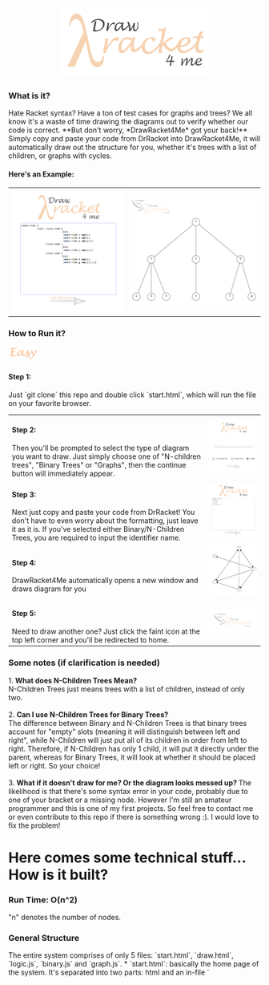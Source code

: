 <h3 align = "center">
<img src = "images/logo2.png" width = "300px">
</h3>

<h3> What is it? </h3>
Hate Racket syntax? Have a ton of test cases for graphs and trees? 
We all know it's a waste of time drawing the diagrams out to verify whether our code is correct. 
**But don't worry, *DrawRacket4Me* got your back!**<br>
Simply copy and paste your code from DrRacket into DrawRacket4Me, it will automatically draw out the structure for you, whether it's trees with a list of children, or graphs with cycles. <br>

<h4> Here's an Example:</h4>
<table>
<tr>
<td> <img src = "images/demo_code1.PNG" width = "350px"></td> <td> <img src = "images/demo_tree1.PNG" width = "400px"> </td>
</tr>
</table>

<h3> How to Run it? </h3>
<img src = "images/easy.png" width = "60px">
<h4> Step 1:</h4>
Just `git clone` this repo and double click `start.html`, which will run the file on your favorite browser.
<table>
<tr>
<td width = "380px"> <h4> Step 2: </h4> Then you'll be prompted to select the type of diagram you want to draw. Just simply choose one of "N-children trees", "Binary Trees" or "Graphs", then the continue button will immediately appear.<br>
</td>
<td><img src = "images/demo_1.PNG" width = "400px"></td>
</tr>
<tr>
<td width = "380px"> <h4> Step 3: </h4> Next just copy and paste your code from DrRacket! You don't have to even worry about the formatting, just leave it as it is. If you've selected either Binary/N-Children Trees, you are required to input the identifier name. <br> </td>
<td><img src = "images/demo_2.PNG" width = "400px"></td>
</tr>
<tr>
<td width = "380px"> <h4> Step 4: </h4> DrawRacket4Me automatically opens a new window and draws diagram for you<br> </td>
<td><img src = "images/demo_3.PNG" width = "400px"></td>
</tr>
<tr>
<td width = "380px"> <h4> Step 5: </h4> Need to draw another one? Just click the faint icon at the top left corner and you'll be redirected to home.<br></td>
<td><img src = "images/demo_5.PNG" width = "400px"></td>
</tr>
</table>

<h3> Some notes (if clarification is needed) </h3>
1. <strong> What does N-Children Trees Mean? </strong> <br>
   N-Children Trees just means trees with a list of children, instead of only two. <br> <br>
2. <strong> Can I use N-Children Trees for Binary Trees? </strong> <br> The difference between Binary and N-Children Trees is that binary trees account for "empty" slots (meaning it will distinguish between left and right", while N-Children will just put all of its children in order from left to right. Therefore, if N-Children has only 1 child, it will put it directly under the parent, whereas for Binary Trees, it will look at whether it should be placed left or right. So your choice! <br> <br>
3. <strong> What if it doesn't draw for me? Or the diagram looks messed up? </strong> The likelihood is that there's some syntax error in your code, probably due to one of your bracket or a missing node. However I'm still an amateur programmer and this is one of my first projects. So feel free to contact me or even contribute to this repo if there is something wrong :). I would love to fix the problem!

<h1> Here comes some technical stuff... How is it built? </h1>
<h3>Run Time: O(n^2) </h3>
"n" denotes the number of nodes.

<h3> General Structure </h3>
The entire system comprises of only 5 files: `start.html`, `draw.html`, `logic.js`, `binary.js` and `graph.js`.
* `start.html`: basically the home page of the system. It's separated into two parts: html and an in-file `<script>`. The javascript included in this file does not contribute to the logic, only the UI. Shortly put, it basically makes DrawRacket4Me look pretty.
* `draw.html`: the entire page is pretty much an html5 canvas, with a logo that redirect back to `start.html`. It also has an in-file `<script>`, which calls functions from `logic.js`, `binary.js` or `graph.js`. 
* `logic.js`, `binary.js`, `graph.js`: you can look at these three files as the brain of the system. They include functions that parse through your racket code then design and draw the desired diagram for you.

<h3> Logic/Algorithm </h3>
1. **N-Children Trees** `logic.js`
   - Parsing:
      - Parsing process is separated into 5 stages:
      ```javascript
      var ProgressStage = {
        OPENBRACKET: 1, 
        CONSTRUCTOR: 2,
        IDENTIFIER: 3, 
        ARGUMENTS: 4, 
        CLOSEBRACKET: 5 
      }
      ```
      - Function `process(block, identity)` loops through every character of block, which is the code user has entered and determines which stage we should head to. For example, when we hit an open bracket, we need to immediately go to CONSTRUCTOR, because either "list" or "make" should follow. "Identity" is the identifier name, and is used to verify the syntax of user's Racket code.
      - While parsing, the function also collects useful information, which includes: data of each node, which layer the node is at and the node's path. Root has a path of "0"; the first child of root has a path of "00"; the third child of the second child of root has a path of "021". The benefit of this denotation is that we can easily deduce the path of a node's closest sibling and parent. For example, if a node's path is "03251", we know its parent has to be "0325"; its older sibling has to be "03250" and its younger sibling has to be "03256". This information is essential in locating where the node is. <br>
         - **How do we find layer and path?** <br>
            - We know that whenever we hit a `(list)` constructor, a new layer from the current layer has been opened. Let our current path be denoted `path[]`, then the very next node we are processing would have a path of `path.push(0)`, because it has to be the first child of the node we have just gone past by. <br>
            - Layers would keep opening until a closing bracket is hit, which means the node we have just processed is a leaf child (since it does not open a new list of children anymore). This implies that if the next non-space/newline character is an open bracket, we should head to CONSTRUCTOR and expect a `make-node`. This would be the previous node's sibling and its path would simply be `path[path.length-1] += 1'`, as forementioned. However what if the next character is also a close bracket? <br>
            - Here's the trick. The first open bracket will always be for constructing the actual node and the next one will always be for opening a new list. Since close brackets need to match up with open brackets, this means every odd index (starting from 1) of closing brackets would be closing a `make-node` while every even index of closing brackets would be closing a list, aka a layer. Now, if we know when the layer has been closed, we know everything because we can just `path.pop()` until the desired layer has been reached. <br>
            - When we reach the desired layer, our path at that type would simply be the node's closest, older sibling, and just as forementioned, we can get the current node's path. <br>
      - All of this useful information is stored in the `arguments[]` array. We then simply do some clean up of the information and stores it in a new `info[]` array, and pass the new array to `getSibling (info)`.
  - Get Coordinates:
      - **Feeding/Preparing the array:** This step makes our x-y coordinates calculation much easier. After preparation, for an arbitrary node, denoted `info[i]` looks like: `info[i][0]` contains the node's actual data, `info[i][1]` is node's path as string, `info[i][2]` stores the # of siblings for this node, `info[i][3]` is the width of the window this node should occupy which is yet to be calculated, `info[i][4]` is node's x-coordinate yet to be calculated and `info[i][5]` is the y-coordinate yet to be calculated. Now, for our root node `info[0]`, we know it occupies the entire window's width; its x-coordinate should be right in the middle (`window.innerWidth/2`) and we can set the y-coordinate to be an arbitrary value that looks good.
      - **Calculating the coordinates:** There are three cases:
         1. Current node has a `path.length` of previous node's `path.length + 1`. This implies this node is previous node's child. Recall that for the previous node, we would have the following information: its data; its path; its number of siblings the width of window it occupies; its x-coordinate and its y-coordinate, and for the current node, we know: its data; its path and its number of siblings. Thus to get the current node's x-coordinate, we simply get previous node's occupy width and divide it by current node's number of siblings. This is the new occupy width of our current node, and its x coordinate would simply be the at the middle of our first "chunk", which is expressed as new_x:
         ```javascript 
            var siblings = info[i][2];
            var index = parseInt(info[i][1].charAt(info[i][1].length-1));
            var layer = (info[i][1].length + 1)/2 - 1;
            var width = info[i-1][3];
            var x_coordinate = info[i-1][4];
            var occupy_width = width/siblings;

            var new_x = x_coordinate + (index - siblings/2 + 0.5)*occupy_width;
         ```
         2. Current node has the same `path.length` as the previous node. This implies that this node is previous node's sibling. To get its x-coordinate, we add a "width" to the previous node's x-coordinate.
         3. Neither! We must find one if the node's siblings (if we do a nested loop from index 0, we will always find the current node's oldest sibling). Just like the previous case, instead of adding 1x width, we add Nx width, where N is basically "how young" this node is relative to the oldest sibling (which has an N of 0).
      - All of this is then stored in the `info[]` array, which is then passed to `drawTree (info)`.
   - Draw diagram:
      - Drawing the lines: we must do this before drawing our circles (nodes) because the lines will overlap the circles and look ugly. Lines are always draw from the parent to its children. Thus for each node, we simply find its parent and draws it from the x,y coordinate of the parent to itself. To make the algorithm faster, we can test whether the parent is right before the current node, which decreases the amount of double looping needed. <br>
      - Drawing the nodes: basically using canvas to draw a circle, `filleStyle = "white"`. <br>
      - Putting down the data: gets the "letters" from our `info[]` and fills it onto the nodes. <br>
      
   - **AND THAT'S ALL FOR N-CHILDREN TREES!**
<br>
2. **Binary Trees** `binary.js`
   - Parsing:
      - Follows similar steps to how we would parse an N-Children Tree. However what's different this time is that instead of storing the path in the arguments while parsing, we process the path after all the arguments have been collected. The reason for doing so is that the concept of a binary tree and an N-Children tree is slightly different (read more on it in "notes" section). A typical racket code for a binary tree with a root and right child looks like `(make-node a empty (make-node b empty empty))`. It could also look like `(make-node a 1 empty (make-node b 2 empty empty))`. Thus unlike N-Children trees, "empty" could be seen as a constructor, but without an opening bracket. Therefore there's no way of us knowing whether the character we are processing at the moment belongs to the data (e.g. "a", or the key-value pair "a, 1") or signifies that it's an empty node (unless we set an accumulator but that's messy). So here's my strategy:
      - We parse through the racket code and collect every single argument just like we would do in N-Children trees, where whenever we hit a space, we place a "," and adds the character to the current argument, until we hit an opening bracket; then we add the rest of the arguments to a new array. For example if we have `(make-node a 1 empty (make-node b 2 empty empty))`, our `arguments[]` would look like `arguments[0] = "a,1,empty"`, `arguments[1] = "b,2,empty,empty"`. 
      - Here's an important case to consider: `(make-node a (make-node b (make-node c empty empty) empty) empty)`; our `arguments[]` would look like: `arguments[0] = "a"`, `arguments[1] = "b"`, `arguments[2] = "c,empty,empty"`, `arguments[3] = "empty"` and `arguments[4] = "empty"`. We will come back to this one later.
   - Processing the arguments:
      - This is the stage where we get the path of each node. Since we are reusing our drawing strategy from N-Children trees, our denotation for the paths has to be the same. The difference here is "empty" would be treated as a child. So even if a node has no siblings, if it were to be placed on the right side, it would have an index of "1". 
      - The thing to remember here is when we are looping through each argument, we are actually finding the path for the next node. For example if the current argument we are processing has no "empty" string, we know that the very next node has to be its child, placed at the left. Then clearly there emerge 3 cases:
         1. No "empty": <br>
            As forementioned, the very next node is the left child so we append "0" to the path.
         2. One "empty": <br>
            This means the very next node would be likely be the right child. However going back to our important case, we see that there exist 2 edge cases. One of them been that the entire argument itself == "empty" and the second one is that the very next argument also == "empty". So in our first edge case (where the very next argument is a filled node), we need to set a counter++, because the very next argument would need to find the closest node, while deducting the counter by 1, that has no "empty" and the counter == 0, which would be its parent. We then append "1" to it because it has to be a right child. Here's the code:
            ```javascript
             else if (countEmpty == 1){
               //the next node is the right child unless it's completely empty

               if(node == "empty"){
                 //meaning the right side of arguments[i-1] is empty (filled); 
                 //thus the very next argument has to find the first element
                 //with 0 empty while count == 0;
                 if(next == "empty"){
                   count++;
                   continue;
                 }else{
                   var tmp = count;
                   for (var j = i-1; j >= 0; j--){
                     var prev = arguments[j];
                     var countEmptyII = (prev.match(/empty/g)  || []).length;
                     if(countEmptyII == 0){
                         if (count == 0){
                           path[i+1] = info[j][1] + ",1";
                           info[i+1] = new Array(next, path[i+1], 2, 
                           window.innerWidth, window.innerWidth, window.innerHeight);
                           arguments[j] = arguments[j] + ",empty";
                           console.log(arguments[j]);
                           count = tmp;
                           break;
                         }else{
                           count--;
                         }
                     }
                   }
                 }
               }
              ```
           If the next argument is also empty, we add1 to the counter and continue.
        3. Two "empty": <br>
           This just means that this node is a leaf node. Thus the path for the very next argument, we need to do the same as the previous case and find the right parent by manipulating the counter. The reason we set a "tmp" to the counter is that we don't want to lose our "count" everytime we have to go back.
     - After this process, we would have our path, which has the exact same denotation as what we had for Binary Trees.
  - Then getting the x,y coordinate and drawing the actual tree becomes a piece of cake; we are just reusing the same code as what we had before! <br>
  
3. **Graphs** `graph.js`
   - Parsing
      - The parsing process for graphs are A LOT easier than trees, because the only constructor it has is "(list)", and the brackets for every single graph have the same formatting. Here's a clearer explanation:
      ```javascript
      /*
         There are two types of constructing a graph:
         '((A (B C D))
           (B (E F G))
           (C (D B E))) ... or

         (list (list A (list B C D))
               (list B (list E F G))
               (list C (list D B E)))

         Note that graph always opens with 1 extra bracket. The brackets
         in the middle come in 2 pairs, and each node has 2 pairs.
      */
      ```
      - The only 2 stages we ever needed were OPENBRACKET and ARGUMENTS, because CLOSEBRACKETS come in pair with OPENBRACKET, and we can only open the brackets in one particular way for graphs. We don't need identifiers or constructors because there is none, and the only constructor is "list".
      - This way we can easily store all of our arguments in a `arguments[]`. In the example above, our `arguments[]` would look like: `arguments[0] = [A, B, C, D]`, `arguments[1] = [B, E, F, G]` etc. Moreover, we know that the first element of each arguments is the origin node, whereas the rest is the destination node from this one particular origin node.
   - Getting the Coordinates
      - Getting the coordinates for each node is also super easy for graphs because it honestly doesn't matter where we place the circles. As long as all the path are correct, it would be fine. However, to make our lives simpler, we choose to place the nodes in a circle (so 3 nodes form a triangle, 5 nodes form a pentagon etc.), which is very easy to calculate with basic trig.
   - Drawing the Graph
      - Drawing the lines, the nodes and filling in the data are very simple. However the difficult thing is drawing arrows. The simplest we can make thie problem be is to have the arrowhead as a triangle and rotate it, then drawing the arrowhead ON the circumference of our circles. There contain 2 problems: at which angle, and at what coordinates should we draw the arrowhead? To get the angle, we need our destination x-y coordinates and our origin x-y coordinates, then use arctan to find the angle in radians, called theta. However a more important angle would be phi, which is `Math.abs(theta)`. By using basic trig and knowing which quadrant we are in (which can be deduced from whether the destination x-y coordinates are greater or less than the origin x-y coordinates), we can find the desired information. The rest is all math but here's a snippet of the code:
      ```javascript
      \\example on how to get the coordinates at which we draw the arrows
      else if (desty > starty && destx < startx){
        destx = destx + CIRCLE_RADIUS*Math.cos(phi);
        desty = desty - CIRCLE_RADIUS*Math.sin(phi);
      }
      \\example on at which angle we should rotate the arrow by
      else if (desty > starty && destx < startx){
        destx = destx + CIRCLE_RADIUS*Math.cos(phi);
        desty = desty - CIRCLE_RADIUS*Math.sin(phi);
        phi = Math.PI + (Math.PI/2 - phi);
      }
      ```
   - **AND THAT'S IT FOR GRAPHS!**
   
----
**NOTE**: This had been a fun project for me over the winter break after my 1A term as a CS student at Waterloo. I'm an amateur in CS and in fact, I have never really programmed (apart from some basic html/css stuff) before coming to university. A lot of this is pretty much me messing around with javascript and coming up with a super ratchet but entertaining solution. There're definitely way faster and way better solutions out there and if you found any bugs/errors or if you have a completely better way of dealing with this, please feel free to contact/make pull requests! :D

  
            
   
      
